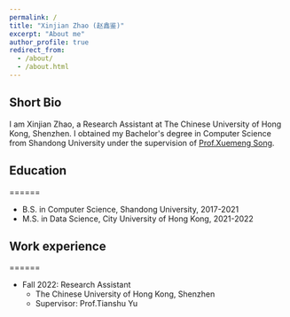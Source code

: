 ```yaml
---
permalink: /
title: "Xinjian Zhao (赵鑫鉴)"
excerpt: "About me"
author_profile: true
redirect_from: 
  - /about/
  - /about.html
---
```

## Short Bio

I am Xinjian Zhao, a Research Assistant at The Chinese University of Hong Kong, Shenzhen. I obtained my Bachelor's degree in Computer Science from Shandong University under the supervision of [Prof.Xuemeng Song](https://xuemengsong.github.io/).



## Education
======
* B.S. in Computer Science, Shandong University, 2017-2021
* M.S. in Data Science, City University of Hong Kong, 2021-2022

## Work experience
======
* Fall 2022: Research Assistant
  * The Chinese University of Hong Kong, Shenzhen
  * Supervisor: Prof.Tianshu Yu
